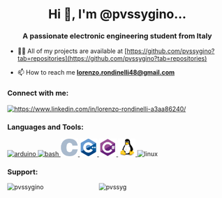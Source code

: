 <h1 align="center">Hi 👋, I'm @pvssygino...</h1>
<h3 align="center">A passionate electronic engineering student from Italy</h3>

- 👨‍💻 All of my projects are available at [https://github.com/pvssygino?tab=repositories](https://github.com/pvssygino?tab=repositories)

- 📫 How to reach me **lorenzo.rondinelli48@gmail.com**

<h3 align="left">Connect with me:</h3>
<p align="left">
<a href="https://linkedin.com/in/https://www.linkedin.com/in/lorenzo-rondinelli-a3aa86240/" target="blank"><img align="center" src="https://raw.githubusercontent.com/rahuldkjain/github-profile-readme-generator/master/src/images/icons/Social/linked-in-alt.svg" alt="https://www.linkedin.com/in/lorenzo-rondinelli-a3aa86240/" height="30" width="40" /></a>
</p>

<h3 align="left">Languages and Tools:</h3>
<p align="left"> <a href="https://www.arduino.cc/" target="_blank" rel="noreferrer"> <img src="https://cdn.worldvectorlogo.com/logos/arduino-1.svg" alt="arduino" width="40" height="40"/> </a> <a href="https://www.gnu.org/software/bash/" target="_blank" rel="noreferrer"> <img src="https://www.vectorlogo.zone/logos/gnu_bash/gnu_bash-icon.svg" alt="bash" width="40" height="40"/> </a> <a href="https://www.cprogramming.com/" target="_blank" rel="noreferrer"> <img src="https://raw.githubusercontent.com/devicons/devicon/master/icons/c/c-original.svg" alt="c" width="40" height="40"/> </a> <a href="https://www.w3schools.com/cpp/" target="_blank" rel="noreferrer"> <img src="https://raw.githubusercontent.com/devicons/devicon/master/icons/cplusplus/cplusplus-original.svg" alt="cplusplus" width="40" height="40"/> </a> <a href="https://www.w3schools.com/cs/" target="_blank" rel="noreferrer"> <img src="https://raw.githubusercontent.com/devicons/devicon/master/icons/csharp/csharp-original.svg" alt="csharp" width="40" height="40"/> </a> <a href="https://www.linux.org/" target="_blank" rel="noreferrer"> <img src="https://raw.githubusercontent.com/devicons/devicon/master/icons/linux/linux-original.svg" alt="linux" width="40" height="40"/> </a> <img src="https://encrypted-tbn0.gstatic.com/images?q=tbn:ANd9GcSEWSpuE2OQj6AdR-fZsPCuiy2h-PpXHvsOaQ&s" alt="linux" width="40" height="40"/> </p>

<h3 align="left">Support:</h3>
<p><a href="https://www.buymeacoffee.com/pvssygino"> <img align="left" src="https://cdn.buymeacoffee.com/buttons/v2/default-yellow.png" height="50" width="210" alt="pvssygino" /></a><a href="https://ko-fi.com/pvssyg"> <img align="left" src="https://cdn.ko-fi.com/cdn/kofi3.png?v=3" height="50" width="210" alt="pvssyg" /></a></p><br><br>

